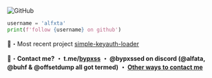 
![GitHub](https://komarev.com/ghpvc/?username=doxrip&style=flat)
<br>

```python
username = 'alfxta'
print(f'follow {username} on github')
```

📁・Most recent project [simple-keyauth-loader](https://github.com/doxrip/simple-keyauth-loader)

📩・**Contact me?**
**・ t.me/[bypxss](https://t.me/bypxss)**
**・ @bypxssed on discord (@alfata, @buhf & @offsetdump all got termed)**
**・ [Other ways to contact me](https://fakecrime.bio/cpp)**

